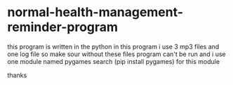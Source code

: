 # normal-health-management-reminder-program
this program is written  in the python 
in this program i use 3 mp3 files and one log file so make sour
without these files program can't be run
and i use one module named pygames
search (pip install pygames) for  this module


thanks
